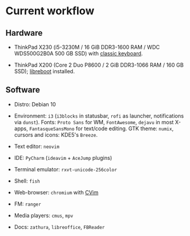 # Current workflow

## Hardware

* ThinkPad X230 (i5-3230M / 16 GiB DDR3-1600 RAM / WDC WDS500G2B0A 500 GB SSD)
  with [classic keyboard](http://www.thinkwiki.org/wiki/Install_Classic_Keyboard_on_xx30_Series_ThinkPads).

* ThinkPad X200 (Core 2 Duo P8600 / 2 GiB DDR3-1066 RAM / 160 GB SSD); [libreboot](https://libreboot.org/docs/hardware/x200.html) installed.

## Software

* Distro: Debian 10

* Environment: `i3` (`i3blocks` in statusbar, `rofi` as launcher, notifications
  via `dunst`). Fonts: `Proto Sans` for WM, `FontAwesome`, `dejavu` in most
  X-apps, `FantasqueSansMono` for text/code editing. GTK theme: `numix`,
  cursors and icons: KDE5's `Breeze`.

* Text editor: `neovim`

* IDE: `PyCharm` (`ideavim` + `AceJump` plugins)

* Terminal emulator: `rxvt-unicode-256color`

* Shell: `fish`

* Web-browser: `chromium` with [CVim](https://github.com/1995eaton/chromium-vim)

* FM: `ranger`

* Media players: `cmus`, `mpv`

* Docs: `zathura`, `libreoffice`, `FBReader`

